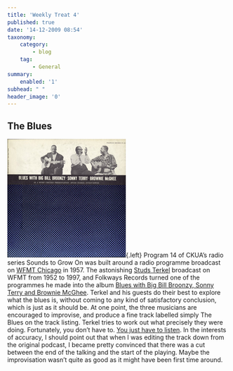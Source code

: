 ```yaml
---
title: 'Weekly Treat 4'
published: true
date: '14-12-2009 08:54'
taxonomy:
    category:
        - blog
    tag:
        - General
summary:
    enabled: '1'
subhead: " "
header_image: '0'
---
```


## The Blues

![Album cover](FW03817.jpg){.left} Program 14 of CKUA’s radio series Sounds to Grow On was built around a radio programme broadcast on [WFMT Chicago](https://www.wfmt.com/) in 1957. The astonishing [Studs Terkel](https://www.wfmt.com/programs/best-of-studs-terkel/) broadcast on WFMT from 1952 to 1997, and Folkways Records turned  one of the programmes he made into the album [Blues with Big Bill Broonzy, Sonny Terry and Brownie McGhee](https://folkways.si.edu/sounds-to-grow-on-talking-about-the-blues-program-14/music/podcast/smithsonian). Terkel and his guests do their best to explore what the blues is, without coming to any kind of satisfactory conclusion, which is just as it should be. At one point, the three musicians are encouraged to improvise, and produce a fine track labelled simply The Blues on the track listing. Terkel tries to work out what precisely they were doing. Fortunately, you don’t have to. [You just have to listen](Talking-About-the-Blues-Program-14.mp3). In the interests of accuracy, I should point out that when I was editing the track down from the original podcast, I became pretty convinced that there was a cut between the end of the talking and the start of the playing. Maybe the improvisation wasn’t quite as good as it might have been first time around.
